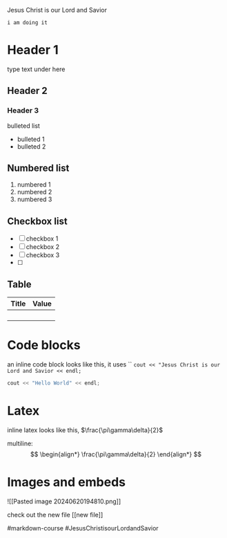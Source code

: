 Jesus Christ is our Lord and Savior


	i am doing it
# Header 1
type text under here

## Header 2

### Header 3

bulleted list
- bulleted 1
- bulleted 2

## Numbered list
1. numbered 1
2. numbered 2
3. numbered 3

## Checkbox list
- [ ] checkbox 1
- [ ] checkbox 2
- [ ] checkbox 3
- [ ]

## Table 
| Title | Value |
| ----- | ----- |
|       |       |
|       |       |
|       |       |
|       |       |

# Code blocks
an inline code block looks like this, it uses ``
`cout << "Jesus Christ is our Lord and Savior << endl;`

``` c++ 
cout << "Hello World" << endl;
```

# Latex

inline latex looks like this, $\frac{\pi\gamma\delta}{2}$

multiline:
$$
\begin{align*}
\frac{\pi\gamma\delta}{2}
\end{align*}
$$

# Images and embeds

![[Pasted image 20240620194810.png]]




check out the new file [[new file]]

#markdown-course
#JesusChristisourLordandSavior
